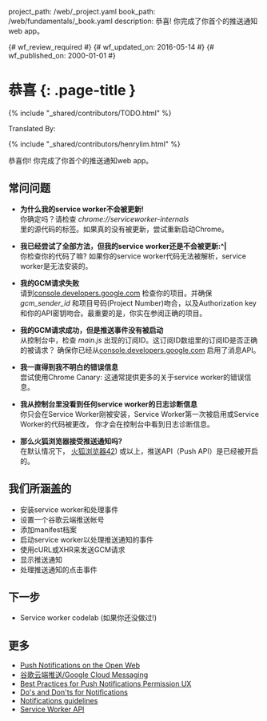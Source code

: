 project_path: /web/_project.yaml
book_path: /web/fundamentals/_book.yaml
description: 恭喜! 你完成了你首个的推送通知web app。

{# wf_review_required #}
{# wf_updated_on: 2016-05-14 #}
{# wf_published_on: 2000-01-01 #}

# 恭喜 {: .page-title }

{% include "_shared/contributors/TODO.html" %}


Translated By: 

{% include "_shared/contributors/henrylim.html" %}




恭喜你! 你完成了你首个的推送通知web app。

## 常问问题

* **为什么我的service worker不会被更新!**<br>
你确定吗？请检查 _chrome://serviceworker-internals_  
里的源代码的标签。如果真的没有被更新，尝试重新启动Chrome。

* **我已经尝试了全部方法，但我的service worker还是不会被更新:^|**<br>
你检查你的代码了嘛? 如果你的service worker代码无法被解析，service worker是无法安装的。

* **我的GCM请求失败**<br>
请到[console.developers.google.com](https://console.developers.google.com/)
检查你的项目。并确保 _gcm\_sender\_id_ 和项目号码(Project Number)吻合，以及Authorization
key和你的API密钥吻合。最重要的是，你实在参阅正确的项目。

* **我的GCM请求成功，但是推送事件没有被启动**<br>
从控制台中，检查 _main.js_ 出现的订阅ID。这订阅ID数组里的订阅ID是否正确的被请求？
确保你已经从[console.developers.google.com](https://console.developers.google.com/)
启用了消息API。

* **我一直得到我不明白的错误信息**<br>
尝试使用Chrome Canary: 这通常提供更多的关于service worker的错误信息。

* **我从控制台里没看到任何service worker的日志诊断信息**<br>
你只会在Service Worker刚被安装，Service Worker第一次被启用或Service Worker的代码被更改，
你才会在控制台中看到日志诊断信息。

* **那么火狐浏览器接受推送通知吗?**<br>
在默认情况下，
[火狐浏览器42](https://groups.google.com/forum/#!topic/mozilla.dev.platform/BL6TrHN73dY))
或以上，推送API（Push API）是已经被开启的。
## 我们所涵盖的

* 安装service worker和处理事件
* 设置一个谷歌云端推送帐号
* 添加manifest档案
* 启动service worker以处理推送通知的事件
* 使用cURL或XHR来发送GCM请求
* 显示推送通知
* 处理推送通知的点击事件

## 下一步

* Service worker codelab (如果你还没做过!)

## 更多

* [Push Notifications on the Open
  Web](/web/updates/2015/03/push-notifications-on-the-open-web)
* [谷歌云端推送/Google Cloud Messaging](https://developers.google.com/cloud-messaging/)
* [Best Practices for Push Notifications Permission
  UX](https://docs.google.com/document/d/1WNPIS_2F0eyDm5SS2E6LZ_75tk6XtBSnR1xNjWJ_DPE/edit)
* [Do's and Don'ts for
  Notifications](http://android-developers.blogspot.co.uk/2015/08/get-dos-and-donts-for-notifications.html)
* [Notifications
  guidelines](https://www.google.com/design/spec/patterns/notifications.html)
* [Service Worker
  API](https://developer.mozilla.org/en-US/docs/Web/API/Service_Worker_API)
